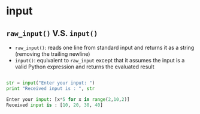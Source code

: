 # input

## `raw_input()` V.S. `input()`

- `raw_input()`: reads one line from standard input and returns it as a string (removing the trailing newline)
- `input()`: equivalent to `raw_input` except that it assumes the input is a valid Python expression and returns the evaluated result

```python

str = input("Enter your input: ")
print "Received input is : ", str

Enter your input: [x*5 for x in range(2,10,2)]
Received input is : [10, 20, 30, 40]

```
